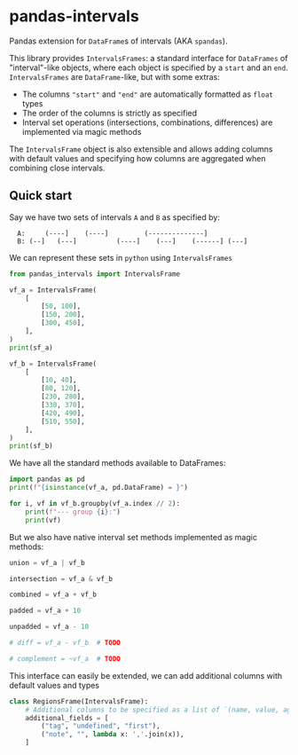 # pandas-intervals
Pandas extension for `DataFrame`s of intervals (AKA `spandas`).

This library provides `IntervalsFrames`: a standard interface for `DataFrames` of "interval"-like objects, where each object is specified by a `start` and an `end`. `IntervalsFrames` are `DataFrame`-like, but with some extras:
* The columns `"start"` and `"end"` are automatically formatted as `float` types
* The order of the columns is strictly as specified
* Interval set operations (intersections, combinations, differences) are implemented via magic methods

The `IntervalsFrame` object is also extensible and allows adding columns with default values and specifying how columns are aggregated when combining close intervals.

## Quick start
Say we have two sets of intervals `A` and `B` as specified by:
```
  A:     (----]    (----]         (--------------]
  B: (--]   (---]          (----]    (---]    (------] (---]
```

We can represent these sets in `python` using `IntervalsFrames`
```python
from pandas_intervals import IntervalsFrame

vf_a = IntervalsFrame(
    [
        [50, 100],
        [150, 200],
        [300, 450],
    ],
)
print(sf_a)

vf_b = IntervalsFrame(
    [
        [10, 40],
        [80, 120],
        [230, 280],
        [330, 370],
        [420, 490],
        [510, 550],
    ],
)
print(sf_b)
```

We have all the standard methods available to DataFrames:
```python
import pandas as pd
print(f"{isinstance(vf_a, pd.DataFrame) = }")

for i, vf in vf_b.groupby(vf_a.index // 2):
    print(f"--- group {i}:")
    print(vf)
```

But we also have native interval set methods implemented as magic methods:
```python
union = vf_a | vf_b

intersection = vf_a & vf_b

combined = vf_a + vf_b

padded = vf_a + 10

unpadded = vf_a - 10

# diff = vf_a - vf_b  # TODO

# complement = ~vf_a  # TODO
```


This interface can easily be extended, we can add additional columns with default values and types

```python
class RegionsFrame(IntervalsFrame):
    # Additional columns to be specified as a list of `(name, value, aggregation)` tuples
    additional_fields = [
        ("tag", "undefined", "first"),
        ("note", "", lambda x: ','.join(x)),
    ]
```
